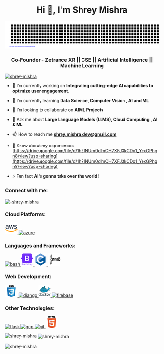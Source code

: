<h1 align="center">Hi 👋, I'm Shrey Mishra</h1>

![gitartwork](gitartwork.svg)

<h3 align="center">Co-Founder - Zetrance XR || CSE || Artificial Intelligence || Machine Learning</h3>

<p align="left"> <a href="https://github.com/ryo-ma/github-profile-trophy"><img src="https://github-profile-trophy.vercel.app/?username=shrey-mishra" alt="shrey-mishra" /></a> </p>

- 🔭 I’m currently working on **Integrating cutting-edge AI capabilities to optimize user engagement.**

- 🌱 I’m currently learning **Data Science, Computer Vision , AI and ML**

- 👯 I’m looking to collaborate on **AIML Projects**

- 💬 Ask me about **Large Language Models (LLMS), Cloud Computing , AI & ML**

- 📫 How to reach me **shrey.mishra.dev@gmail.com**

- 📄 Know about my experiences [https://drive.google.com/file/d/1h2INUm0dImCH7XFJ3kCDx1_YexGPhgn8/view?usp=sharing](https://drive.google.com/file/d/1h2INUm0dImCH7XFJ3kCDx1_YexGPhgn8/view?usp=sharing)

- ⚡ Fun fact **AI's gonna take over the world!**

<h3 align="left">Connect with me:</h3>
<p align="left">
<a href="https://linkedin.com/in/-shrey-mishra" target="blank"><img align="center" src="https://raw.githubusercontent.com/rahuldkjain/github-profile-readme-generator/master/src/images/icons/Social/linked-in-alt.svg" alt="-shrey-mishra" height="30" width="40" /></a>
</p>

<!-- AWS and Azure -->
<h3 align="left">Cloud Platforms:</h3>
<p align="left"> 
  <a href="https://aws.amazon.com" target="_blank" rel="noreferrer"> 
    <img src="https://raw.githubusercontent.com/devicons/devicon/master/icons/amazonwebservices/amazonwebservices-original-wordmark.svg" alt="aws" width="40" height="40"/> 
  </a> 
  <a href="https://azure.microsoft.com/en-in/" target="_blank" rel="noreferrer"> 
    <img src="https://www.vectorlogo.zone/logos/microsoft_azure/microsoft_azure-icon.svg" alt="azure" width="40" height="40"/> 
  </a> 
</p>

<!-- Bash, Bootstrap, C, and CanvasJS -->
<h3 align="left">Languages and Frameworks:</h3>
<p align="left"> 
  <a href="https://www.gnu.org/software/bash/" target="_blank" rel="noreferrer"> 
    <img src="https://www.vectorlogo.zone/logos/gnu_bash/gnu_bash-icon.svg" alt="bash" width="40" height="40"/> 
  </a> 
  <a href="https://getbootstrap.com" target="_blank" rel="noreferrer"> 
    <img src="https://raw.githubusercontent.com/devicons/devicon/master/icons/bootstrap/bootstrap-plain-wordmark.svg" alt="bootstrap" width="40" height="40"/> 
  </a> 
  <a href="https://www.cprogramming.com/" target="_blank" rel="noreferrer"> 
    <img src="https://raw.githubusercontent.com/devicons/devicon/master/icons/c/c-original.svg" alt="c" width="40" height="40"/> 
  </a> 
  <a href="https://canvasjs.com" target="_blank" rel="noreferrer"> 
    <img src="https://raw.githubusercontent.com/Hardik0307/Hardik0307/master/assets/canvasjs-charts.svg" alt="canvasjs" width="40" height="40"/> 
  </a> 
</p>

<!-- CSS, Django, Docker, and Firebase -->
<h3 align="left">Web Development:</h3>
<p align="left"> 
  <a href="https://www.w3schools.com/css/" target="_blank" rel="noreferrer"> 
    <img src="https://raw.githubusercontent.com/devicons/devicon/master/icons/css3/css3-original-wordmark.svg" alt="css3" width="40" height="40"/> 
  </a> 
  <a href="https://www.djangoproject.com/" target="_blank" rel="noreferrer"> 
    <img src="https://cdn.worldvectorlogo.com/logos/django.svg" alt="django" width="40" height="40"/> 
  </a> 
  <a href="https://www.docker.com/" target="_blank" rel="noreferrer"> 
    <img src="https://raw.githubusercontent.com/devicons/devicon/master/icons/docker/docker-original-wordmark.svg" alt="docker" width="40" height="40"/> 
  </a> 
  <a href="https://firebase.google.com/" target="_blank" rel="noreferrer"> 
    <img src="https://www.vectorlogo.zone/logos/firebase/firebase-icon.svg" alt="firebase" width="40" height="40"/> 
  </a> 
</p>

<!-- Flask, GCP, Git, and HTML -->
<h3 align="left">Other Technologies:</h3>
<p align="left"> 
  <a href="https://flask.palletsprojects.com/" target="_blank" rel="noreferrer"> 
    <img src="https://www.vectorlogo.zone/logos/pocoo_flask/pocoo_flask-icon.svg" alt="flask" width="40" height="40"/> 
  </a> 
  <a href="https://cloud.google.com" target="_blank" rel="noreferrer"> 
    <img src="https://www.vectorlogo.zone/logos/google_cloud/google_cloud-icon.svg" alt="gcp" width="40" height="40"/> 
  </a> 
  <a href="https://git-scm.com/" target="_blank" rel="noreferrer"> 
    <img src="https://www.vectorlogo.zone/logos/git-scm/git-scm-icon.svg" alt="git" width="40" height="40"/> 
  </a> 
  <a href="https://www.w3.org/html/" target="_blank" rel="noreferrer"> 
    <img src="https://raw.githubusercontent.com/devicons/devicon/master/icons/html5/html5-original-wordmark.svg" alt="html5" width="40" height="40"/> 
  </a> 
</p>


<p><img align="left" src="https://github-readme-stats.vercel.app/api/top-langs?username=shrey-mishra&show_icons=true&locale=en&layout=compact" alt="shrey-mishra" /></p>

<p>&nbsp;<img align="center" src="https://github-readme-stats.vercel.app/api?username=shrey-mishra&show_icons=true&locale=en" alt="shrey-mishra" /></p>

<p><img align="center" src="https://github-readme-streak-stats.herokuapp.com/?user=shrey-mishra&" alt="shrey-mishra" /></p>
